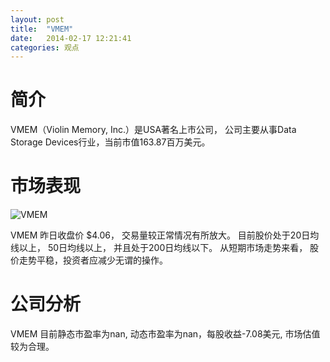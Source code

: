 ```yaml
---
layout: post
title:  "VMEM"
date:   2014-02-17 12:21:41
categories: 观点
---
```


# 简介
VMEM（Violin Memory, Inc.）是USA著名上市公司，
公司主要从事Data Storage Devices行业，当前市值163.87百万美元。

# 市场表现

![VMEM](http://finviz.com/chart.ashx?t=VMEM&ty=c&ta=1&p=d&s=l)

VMEM 昨日收盘价 $4.06，
交易量较正常情况有所放大。
目前股价处于20日均线以上，
50日均线以上，
并且处于200日均线以下。
从短期市场走势来看，
股价走势平稳，投资者应减少无谓的操作。

# 公司分析
VMEM 目前静态市盈率为nan, 动态市盈率为nan，每股收益-7.08美元,
市场估值较为合理。
